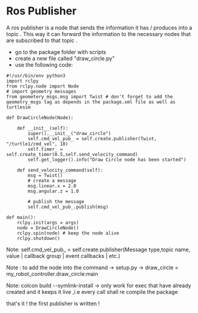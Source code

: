# Ros Publisher 
A ros publisher is a node that sends the information it has / produces into a topic . This way it can forward the information to the necessary nodes that are subscribed to that topic .

- go to the package folder with scripts 
- create a new file called "draw_circle.py"
- use the following code:

```
#!/usr/bin/env python3 
import rclpy
from rclpy.node import Node
# import geometry messages 
from geometery_msgs.msg import Twist # don't forget to add the geometry_msgs tag as depends in the package.xml file as well as turtlesim 

def DrawCircleNode(Node):
    
    def __init__(self):
        super().__init__("draw_circle")
        self.cmd_vel_pub_ = self.create.publisher(Twist, "/turtle1/cmd_vel", 10)
        self.timer_ = self.create_timer(0.5,self.send_velocity_command)
        self.get_logger().info("Draw Circle node has been started") 

    def send_velocity_command(self):
        msg = Twist()
        # create a message
        msg.linear.x = 2.0
        msg.angular.z = 1.0

        # publish the message 
        self.cmd_vel_pub_.publish(msg)

def main():
    rclpy.init(args = args)
    node = DrawCircleNode()
    rclpy.spin(node) # keep the node alive 
    rclpy.shutdown()

```

Note:         self.cmd_vel_pub_ = self.create.publisher(Message type,topic name, value | callback group | event callbacks | etc.)

Note : to add the node into the command -> setup.py -> draw_circle = my_robot_controller.draw_circle:main

Note: colcon build --symlink-install -> only work for exec that have already created and it keeps it live ,i.e every call shall re compile the package 


that's it ! the first publisher is written !